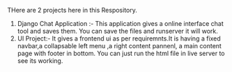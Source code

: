 THere are 2 projects here in this Respository.
1. Django Chat Application :- This application gives a online interface chat tool and saves them.
   You can save the files and runserver it will work.
2. UI Project:- It gives a frontend ui as per requiremnts.It is having a fixed navbar,a collapsable left menu ,a right content pannenl,
   a main content page with footer in bottom.
   You can just run the html file in live server to see its working.
